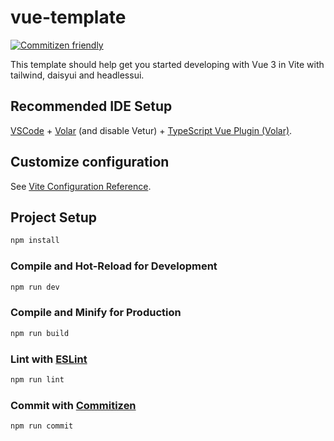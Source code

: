 # vue-template

[![Commitizen friendly](https://img.shields.io/badge/commitizen-friendly-brightgreen.svg?style=flat-square)](http://commitizen.github.io/cz-cli/)

This template should help get you started developing with Vue 3 in Vite with tailwind, daisyui and headlessui.

## Recommended IDE Setup

[VSCode](https://code.visualstudio.com/) + [Volar](https://marketplace.visualstudio.com/items?itemName=Vue.volar) (and disable Vetur) + [TypeScript Vue Plugin (Volar)](https://marketplace.visualstudio.com/items?itemName=Vue.vscode-typescript-vue-plugin).

## Customize configuration

See [Vite Configuration Reference](https://vitejs.dev/config/).

## Project Setup

```sh
npm install
```

### Compile and Hot-Reload for Development

```sh
npm run dev
```

### Compile and Minify for Production

```sh
npm run build
```

### Lint with [ESLint](https://eslint.org/)

```sh
npm run lint
```

### Commit with [Commitizen](http://commitizen.github.io/cz-cli/)

```sh
npm run commit
```
